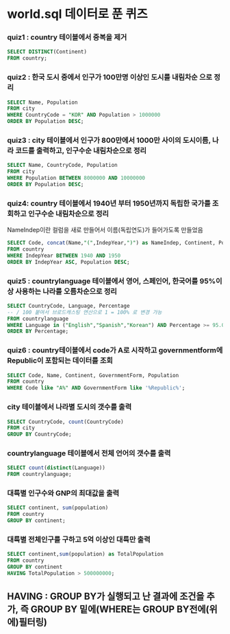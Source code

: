 # world.sql 데이터로 푼 퀴즈

### quiz1 : country 테이블에서 중복을 제거 
```SQL
SELECT DISTINCT(Continent)
FROM country;
```
### quiz2 : 한국 도시 중에서 인구가 100만명 이상인 도시를 내림차순 으로 정리
```SQL
SELECT Name, Population
FROM city
WHERE CountryCode = "KOR" AND Population > 1000000
ORDER BY Population DESC;
```
### quiz3 : city 테이블에서 인구가 800만에서 1000만 사이의 도시이름, 나라 코드를 출력하고, 인구수순 내림차순으로 정리
```SQL
SELECT Name, CountryCode, Population
FROM city
WHERE Population BETWEEN 8000000 AND 10000000
ORDER BY Population DESC;
```
### quiz4: country 테이블에서 1940년 부터 1950년까지 독립한 국가를 조회하고 인구수순 내림차순으로 정리
NameIndep이란 컬럼을 새로 만들어서 이름(독립연도)가 들어가도록 만들었음
```SQL
SELECT Code, concat(Name,"(",IndepYear,")") as NameIndep, Continent, Population
FROM country
WHERE IndepYear BETWEEN 1940 AND 1950
ORDER BY IndepYear ASC, Population DESC;
```

### quiz5 : countrylanguage 테이블에서 영어, 스페인어, 한국어를 95%이상 사용하는 나라를 오름차순으로 정리
```SQL
SELECT CountryCode, Language, Percentage 
-- / 100 붙여서 브로드캐스팅 연산으로 1 = 100% 로 변경 가능
FROM countrylanguage
WHERE Language in ("English","Spanish","Korean") AND Percentage >= 95.0
ORDER BY Percentage;
```
### quiz6 : country테이블에서 code가 A로 시작하고 governmentform에 Republic이 포함되는 데이터를 조회
```SQL
SELECT Code, Name, Continent, GovernmentForm, Population
FROM country
WHERE Code like "A%" AND GovernmentForm like '%Republic%';
```

### city 테이블에서 나라별 도시의 갯수를 출력
```SQL
SELECT CountryCode, count(CountryCode)
FROM city
GROUP BY CountryCode;
```
### countrylanguage 테이블에서 전체 언어의 갯수를 출력
```SQL
SELECT count(distinct(Language))
FROM countrylanguage;
```
### 대륙별 인구수와 GNP의 최대값을 출력
```SQL
SELECT continent, sum(population)
FROM country
GROUP BY continent;
```
### 대륙별 전체인구를 구하고 5억 이상인 대륙만 출력
```SQL
SELECT continent,sum(population) as TotalPopulation
FROM country
GROUP BY continent
HAVING TotalPopulation > 500000000;
```
##  HAVING : GROUP BY가 실행되고 난 결과에 조건을 추가, 즉 GROUP BY 밑에(WHERE는 GROUP BY전에(위에)필터링)